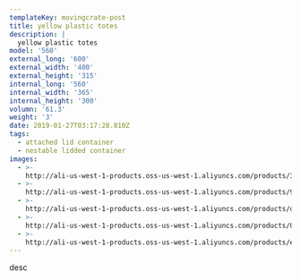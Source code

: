 ```yaml
---
templateKey: movingcrate-post
title: yellow plastic totes
description: |
  yellow plastic totes
model: '560'
external_long: '600'
external_width: '400'
external_height: '315'
internal_long: '560'
internal_width: '365'
internal_height: '300'
volumn: '61.3'
weight: '3'
date: 2019-01-27T03:17:28.810Z
tags:
  - attached lid container
  - nestable lidded container
images:
  - >-
    http://ali-us-west-1-products.oss-us-west-1.aliyuncs.com/products/3bde0ae3a25d4765bce902a792c7ace2.JPG
  - >-
    http://ali-us-west-1-products.oss-us-west-1.aliyuncs.com/products/9db654eaedfa45b9ae95933aa76ca24b.JPG
  - >-
    http://ali-us-west-1-products.oss-us-west-1.aliyuncs.com/products/dec4953a6dfa471089e005a98cebc9ab.JPG
  - >-
    http://ali-us-west-1-products.oss-us-west-1.aliyuncs.com/products/0e45e51f173f49eeafe8a18cfa6735d2.jpg
  - >-
    http://ali-us-west-1-products.oss-us-west-1.aliyuncs.com/products/efd4f1468fa84e6e96eb5305ba9dcec6.jpg
---
```

desc
